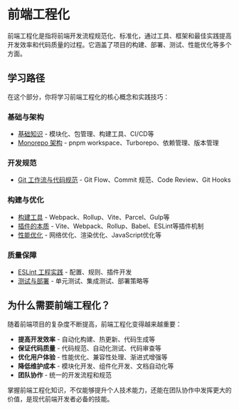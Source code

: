 # 前端工程化

前端工程化是指将前端开发流程规范化、标准化，通过工具、框架和最佳实践提高开发效率和代码质量的过程。它涵盖了项目的构建、部署、测试、性能优化等多个方面。

## 学习路径

在这个部分，你将学习前端工程化的核心概念和实践技巧：

### 基础与架构
- [基础知识](/engineering/basics) - 模块化、包管理、构建工具、CI/CD等
- [Monorepo 架构](/engineering/monorepo) - pnpm workspace、Turborepo、依赖管理、版本管理

### 开发规范
- [Git 工作流与代码规范](/engineering/git-workflow) - Git Flow、Commit 规范、Code Review、Git Hooks

### 构建与优化
- [构建工具](/engineering/build-tools) - Webpack、Rollup、Vite、Parcel、Gulp等
- [插件的本质](/engineering/plugins) - Vite、Webpack、Rollup、Babel、ESLint等插件机制
- [性能优化](/engineering/performance) - 网络优化、渲染优化、JavaScript优化等

### 质量保障
- [ESLint 工程实践](/engineering/eslint) - 配置、规则、插件开发
- [测试与部署](/engineering/testing-and-deployment) - 单元测试、集成测试、部署策略等

## 为什么需要前端工程化？

随着前端项目的复杂度不断提高，前端工程化变得越来越重要：

- **提高开发效率** - 自动化构建、热更新、代码生成等
- **保证代码质量** - 代码规范、自动化测试、代码审查等
- **优化用户体验** - 性能优化、兼容性处理、渐进式增强等
- **降低维护成本** - 模块化开发、组件化开发、文档自动化等
- **团队协作** - 统一的开发流程和规范

掌握前端工程化知识，不仅能够提升个人技术能力，还能在团队协作中发挥更大的价值，是现代前端开发者必备的技能。
